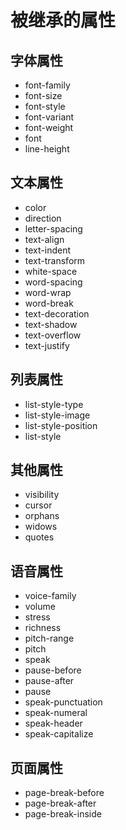 # 被继承的属性

## 字体属性

- font-family
- font-size
- font-style
- font-variant
- font-weight
- font
- line-height

## 文本属性

- color
- direction
- letter-spacing
- text-align
- text-indent
- text-transform
- white-space
- word-spacing
- word-wrap
- word-break
- text-decoration
- text-shadow
- text-overflow
- text-justify

## 列表属性

- list-style-type
- list-style-image
- list-style-position
- list-style

## 其他属性

- visibility
- cursor
- orphans
- widows
- quotes

## 语音属性

- voice-family
- volume
- stress
- richness
- pitch-range
- pitch
- speak
- pause-before
- pause-after
- pause
- speak-punctuation
- speak-numeral
- speak-header
- speak-capitalize

## 页面属性

- page-break-before
- page-break-after
- page-break-inside
